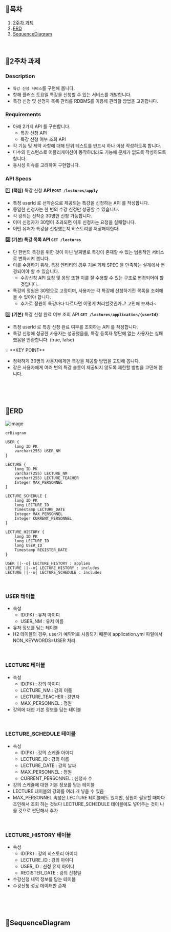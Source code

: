 ## 📑목차
1. [2주차 과제](#-2주차-과제)
2. [ERD](#-ERD)
3. [SequenceDiagram](#-SequenceDiagram)

<br />

## 📌2주차 과제
### Description

- `특강 신청 서비스`를 구현해 봅니다.
- 항해 플러스 토요일 특강을 신청할 수 있는 서비스를 개발합니다.
- 특강 신청 및 신청자 목록 관리를 RDBMS를 이용해 관리할 방법을 고민합니다.

### Requirements

- 아래 2가지 API 를 구현합니다.
    - 특강 신청 API
    - 특강 신청 여부 조회 API
- 각 기능 및 제약 사항에 대해 단위 테스트를 반드시 하나 이상 작성하도록 합니다.
- 다수의 인스턴스로 어플리케이션이 동작하더라도 기능에 문제가 없도록 작성하도록 합니다.
- 동시성 이슈를 고려하여 구현합니다.

### API Specs

1️⃣ **(핵심)** 특강 신청 **API `POST /lectures/apply`**

- 특정 userId 로 선착순으로 제공되는 특강을 신청하는 API 를 작성합니다.
- 동일한 신청자는 한 번의 수강 신청만 성공할 수 있습니다.
- 각 강의는 선착순 30명만 신청 가능합니다.
- 이미 신청자가 30명이 초과되면 이후 신청자는 요청을 실패합니다.
- 어떤 유저가 특강을 신청했는지 히스토리를 저장해야한다.

**2️⃣ (기본) 특강 목록 API `GET /lectures`** 

- 단 한번의 특강을 위한 것이 아닌 날짜별로 특강이 존재할 수 있는 범용적인 서비스로 변화시켜 봅니다.
- 이를 수용하기 위해, 특강 엔티티의 경우 기본 과제 SPEC 을 만족하는 설계에서 변경되어야 할 수 있습니다.
    - 수강신청 API 요청 및 응답 또한 이를 잘 수용할 수 있는 구조로 변경되어야 할 것입니다.
- 특강의 정원은 30명으로 고정이며, 사용자는 각 특강에 신청하기전 목록을 조회해볼 수 있어야 합니다.
    - 추가로 정원이 특강마다 다르다면 어떻게 처리할것인가..? 고민해 보셔라~

3️⃣ **(기본)** 특강 신청 완료 여부 조회 API **`GET /lectures/application/{userId}`**

- 특정 userId 로 특강 신청 완료 여부를 조회하는 API 를 작성합니다.
- 특강 신청에 성공한 사용자는 성공했음을, 특강 등록자 명단에 없는 사용자는 실패했음을 반환합니다. (true, false)

<aside>
💡 **KEY POINT**

</aside>

- 정확하게 30명의 사용자에게만 특강을 제공할 방법을 고민해 봅니다.
- 같은 사용자에게 여러 번의 특강 슬롯이 제공되지 않도록 제한할 방법을 고민해 봅니다.

<br /><br /><br />

## 📌ERD
![image](https://github.com/kiya-moon/hanghaePlus_2024/assets/101784768/c5ba585e-29b9-42d2-a107-a51513902978)
<br />

```Mermaid
erDiagram

USER {
	long ID PK
	varchar(255) USER_NM
}

LECTURE {
	long ID PK
	varchar(255) LECTURE_NM
	varchar(255) LECTURE_TEACHER
	Integer MAX_PERSONNEL
}

LECTURE_SCHEDULE {
	long ID PK
	long LECTURE_ID
	Timestamp LECTURE_DATE
	Integer MAX_PERSONNEL
	Integer CURRENT_PERSONNEL
}

LECTURE_HISTORY {
	long ID PK
	long LECTURE_ID
	long USER_ID
	Timestamp REGISTER_DATE
}

USER ||--o{ LECTURE_HISTORY : applies
LECTURE ||--o{ LECTURE_HISTORY : includes
LECTURE ||--o{ LECTURE_SCHEDULE : includes
```
<br /> 

### USER 테이블
- 속성
    - ID(PK) : 유저 아이디
    - USER_NM : 유저 이름
- 유저 정보를 담는 테이블
- H2 테이블의 경우, user가 예약어로 사용되기 때문에 application.yml 파일에서 NON_KEYWORDS=USER 처리
<br />

### LECTURE 테이블
- 속성
    - ID(PK) : 강의 아이디
    - LECTURE_NM : 강의 이름
    - LECTURE_TEACHER : 강연자
    - MAX_PERSONNEL : 정원
- 강의에 대한 기본 정보를 담는 테이블
<br />

### LECTURE_SCHEDULE 테이블
- 속성
    - ID(PK) : 강의 스케쥴 아이디
    - LECTURE_ID : 강의 이름
    - LECTURE_DATE : 강의 날짜
    - MAX_PERSONNEL : 정원
    - CURRENT_PERSONNEL : 신청자 수
- 강의 스케쥴에 대한 기본 정보를 담는 테이블
- LECTURE 테이블의 강의를 여러 개 넣을 수 있음
- MAX_PERSONNEL 속성은 LECTURE 테이블에도 있지만, 정원이 필요할 때마다 조인해서 조회 하는 것보다 LECTURE_SCHEDULE 테이블에도 넣어주는 것이 나을 것으로 판단해서 추가
<br />

### LECTURE_HISTORY 테이블
- 속성
    - ID(PK) : 강의 히스토리 아이디
    - LECTURE_ID : 강의 아이디
    - USER_ID : 신청 유저 아이디
    - REGISTER_DATE : 강의 신청일
- 수강신청 내역 정보를 담는 테이블
- 수강신청 성공 데이터만 존재

<br /><br /><br />

## 📌SequenceDiagram
